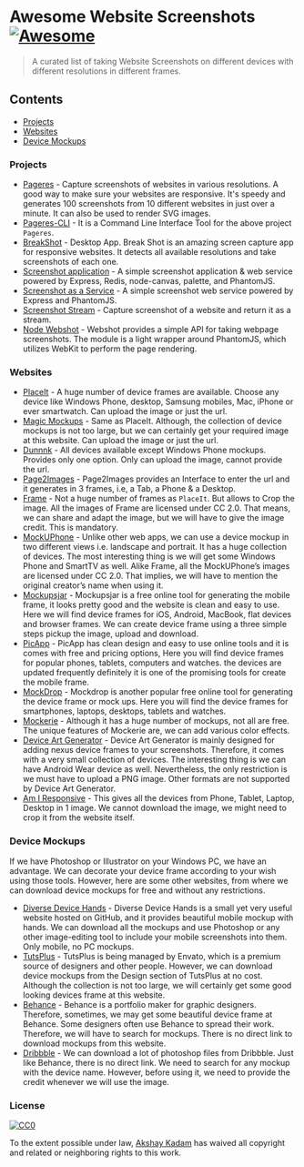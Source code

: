 # Awesome Website Screenshots [![Awesome](https://cdn.rawgit.com/sindresorhus/awesome/d7305f38d29fed78fa85652e3a63e154dd8e8829/media/badge.svg)](https://github.com/deadcoder0904/awesome-website-screenshots)

> A curated list of taking Website Screenshots on different devices with different resolutions in different frames.

## Contents

- [Projects](#projects)
- [Websites](#websites)
- [Device Mockups](#device-mockups)

### Projects

- [Pageres](https://github.com/sindresorhus/pageres) - Capture screenshots of websites in various resolutions. A good way to make sure your websites are responsive. It's speedy and generates 100 screenshots from 10 different websites in just over a minute. It can also be used to render SVG images.
- [Pageres-CLI](https://github.com/sindresorhus/pageres-cli) - It is a Command Line Interface Tool for the above project `Pageres`.
- [BreakShot](https://github.com/victorferraz/break-shot) - Desktop App. Break Shot is an amazing screen capture app for responsive websites. It detects all available resolutions and take screenshots of each one.
- [Screenshot application](https://github.com/visionmedia/screenshot-app) - A simple screenshot application & web service powered by Express, Redis, node-canvas, palette, and PhantomJS.
- [Screenshot as a Service](https://github.com/fzaninotto/screenshot-as-a-service) - A simple screenshot web service powered by Express and PhantomJS.
- [Screenshot Stream](https://github.com/kevva/screenshot-stream) - Capture screenshot of a website and return it as a stream.
- [Node Webshot](https://github.com/brenden/node-webshot) - Webshot provides a simple API for taking webpage screenshots. The module is a light wrapper around PhantomJS, which utilizes WebKit to perform the page rendering.

### Websites

- [PlaceIt](https://placeit.net/) - A huge number of device frames are available. Choose any device like Windows Phone, desktop, Samsung mobiles, Mac, iPhone or ever smartwatch. Can upload the image or just the url.
- [Magic Mockups](http://magicmockups.com/) - Same as PlaceIt. Although, the collection of device mockups is not too large, but we can certainly get your required image at this website. Can upload the image or just the url.
- [Dunnnk](http://dunnnk.com/) - All devices available except Windows Phone mockups. Provides only one option. Only can upload the image, cannot provide the url.
- [Page2Images](http://www.page2images.com/home/) - Page2Images provides an Interface to enter the url and it generates in 3 frames, i.e, a Tab, a Phone & a Desktop.
- [Frame](http://frame.lab25.co.uk/categories) - Not a huge number of frames as `PlaceIt`. But allows to Crop the image. All the images of Frame are licensed under CC 2.0. That means, we can share and adapt the image, but we will have to give the image credit. This is mandatory.
- [MockUPhone](http://mockuphone.com/) - Unlike other web apps, we can use a device mockup in two different views i.e. landscape and portrait. It has a huge collection of devices. The most interesting thing is we will get some Windows Phone and SmartTV as well. Alike Frame, all the MockUPhone’s images are licensed under CC 2.0. That implies, we will have to mention the original creator’s name when using it.
- [Mockupsjar](http://mockupsjar.com/) - Mockupsjar is a free online tool for generating the mobile frame, it looks pretty good and the website is clean and easy to use. Here we will find device frames for iOS, Android, MacBook, flat devices and browser frames. We can create device frame using a three simple steps pickup the image, upload and download.
- [PicApp](http://picapp.net/) - PicApp has clean design and easy to use online tools and it is comes with free and pricing options, Here you will find device frames for popular phones, tablets, computers and watches. the devices are updated frequently definitely it is one of the promising tools for create the mobile frame.
- [MockDrop](http://mockdrop.io/) - Mockdrop is another popular free online tool for generating the device frame or mock ups. Here you will find the device frames for smartphones, laptops, desktops, tablets and watches.
- [Mockerie](https://mockerie.io/) - Although it has a huge number of mockups, not all are free. The unique features of Mockerie are, we can add various color effects.
- [Device Art Generator](http://developer.android.com/distribute/tools/promote/device-art.html) - Device Art Generator is mainly designed for adding nexus device frames to your screenshots. Therefore, it comes with a very small collection of devices. The interesting thing is we can have Android Wear device as well. Nevertheless, the only restriction is we must have to upload a PNG image. Other formats are not supported by Device Art Generator.
- [Am I Responsive](http://ami.responsivedesign.is/) - This gives all the devices from Phone, Tablet, Laptop, Desktop in 1 image. We cannot download the image, we might need to crop it from the website itself.

### Device Mockups

If we have Photoshop or Illustrator on your Windows PC, we have an advantage. We can decorate your device frame according to your wish using those tools. However, here are some other websites, from where we can download device mockups for free and without any restrictions.

- [Diverse Device Hands](http://facebook.github.io/design/handskit.html) - Diverse Device Hands is a small yet very useful website hosted on GitHub, and it provides beautiful mobile mockup with hands. We can download all the mockups and use Photoshop or any other image-editing tool to include your mobile screenshots into them. Only mobile, no PC mockups.
- [TutsPlus](http://design.tutsplus.com/) - TutsPlus is being managed by Envato, which is a premium source of designers and other people. However, we can download device mockups from the Design section of TutsPlus at no cost. Although the collection is not too large, we will certainly get some good looking devices frame at this website.
- [Behance](https://behance.net) - Behance is a portfolio maker for graphic designers. Therefore, sometimes, we may get some beautiful device frame at Behance. Some designers often use Behance to spread their work. Therefore, we will have to search for mockups. There is no direct link to download mockups from this website.
- [Dribbble](https://dribbble.com/) - We can download a lot of photoshop files from Dribbble. Just like Behance, there is no direct link. We need to search for any mockup with the device name. However, before using it, we need to provide the credit whenever we will use the image.

### License

[![CC0](http://mirrors.creativecommons.org/presskit/buttons/88x31/svg/cc-zero.svg)](https://creativecommons.org/publicdomain/zero/1.0/)

To the extent possible under law, [Akshay Kadam](https://github.com/deadcoder0904) has waived all copyright and related or neighboring rights to this work.
